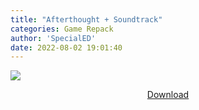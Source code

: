 ```yaml
---
title: "Afterthought + Soundtrack"
categories: Game Repack
author: 'SpecialED'
date: 2022-08-02 19:01:40
---
```

<img src="https://i6.imageban.ru/out/2022/08/02/24e12d4375f3422278bca54db073dd59.webp"/> <br>
<center>
<p><a href="https://pastebin.com/raw/vNkWxMqY">Download</a> <br>
</center>